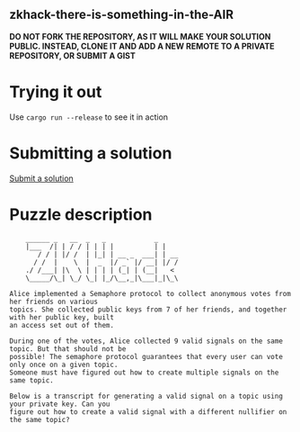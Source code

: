 zkhack-there-is-something-in-the-AIR
-------------------

**DO NOT FORK THE REPOSITORY, AS IT WILL MAKE YOUR SOLUTION PUBLIC. INSTEAD, CLONE IT AND ADD A NEW REMOTE TO A PRIVATE REPOSITORY, OR SUBMIT A GIST**

Trying it out
=============

Use `cargo run --release` to see it in action

Submitting a solution
=====================

[Submit a solution](https://xng1lsio92y.typeform.com/to/aUSCQrcW)

Puzzle description
==================

```
    ______ _   __  _   _            _
    |___  /| | / / | | | |          | |
       / / | |/ /  | |_| | __ _  ___| | __
      / /  |    \  |  _  |/ _` |/ __| |/ /
    ./ /___| |\  \ | | | | (_| | (__|   <
    \_____/\_| \_/ \_| |_/\__,_|\___|_|\_\

Alice implemented a Semaphore protocol to collect anonymous votes from her friends on various
topics. She collected public keys from 7 of her friends, and together with her public key, built
an access set out of them.

During one of the votes, Alice collected 9 valid signals on the same topic. But that should not be
possible! The semaphore protocol guarantees that every user can vote only once on a given topic.
Someone must have figured out how to create multiple signals on the same topic.

Below is a transcript for generating a valid signal on a topic using your private key. Can you
figure out how to create a valid signal with a different nullifier on the same topic?
```
